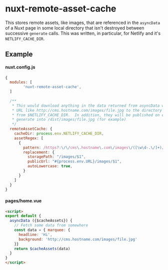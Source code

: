 # nuxt-remote-asset-cache

This stores remote assets, like images, that are referenced in the `asyncData` of a Nuxt page in some local directory that isn't destroyed between successive `generate` calls.  This was written, in particular, for Netlify and it's `NETLIFY_CACHE_DIR`.

## Example

#### nuxt.config.js
```js
{
  modules: [
    	'nuxt-remote-asset-cache',
  ]
  
  /**
   * This would download anything in the data returned from asyncData with a
   * URL like http://cms.hostname.com/images/file.jpg to the directory path
   * from $NETLIFY_CACHE_DIR.  In addition, they will be published on every
   * generate into /dist/images/file.jpg (for example)
   */
  remoteAssetCache: {
    cacheDir: process.env.NETLIFY_CACHE_DIR,
    assetRegex: [
      {
        pattern: /https?:\/\/cms\.hostname\.com\/images\/([\w\d-.\/]+)/gi,
        replacement: {
          storagePath: "/images/$1",
          publicUrl: "#{process.env.URL}/images/$1",
          autoLowercase: true,
        }
      }
    ]
  }
}
```

#### pages/home.vue
```html
<script>
export default {
  asyncData ({$cacheAssets}) {
    // Fetch some data from somewhere
    const data = { marquee: { 
      headline: 'Hi',
      background: 'http://cms.hostname.com/images/file.jpg'
    }}
    return $cacheAssets(data)
  }
}
</script>
```
